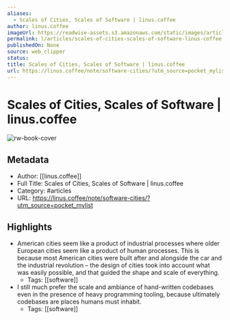 ```yaml
---
aliases:
  - Scales of Cities, Scales of Software | linus.coffee
author: linus.coffee
imageUrl: https://readwise-assets.s3.amazonaws.com/static/images/article1.be68295a7e40.png
permalink: l/articles/scales-of-cities-scales-of-software-linus-coffee
publishedOn: None
source: web_clipper
status: 
title: Scales of Cities, Scales of Software | linus.coffee
url: https://linus.coffee/note/software-cities/?utm_source=pocket_mylist
---
```

# Scales of Cities, Scales of Software | linus.coffee

![rw-book-cover](https://readwise-assets.s3.amazonaws.com/static/images/article1.be68295a7e40.png)

## Metadata

- Author: [[linus.coffee]]
- Full Title: Scales of Cities, Scales of Software | linus.coffee
- Category: #articles
- URL: https://linus.coffee/note/software-cities/?utm_source=pocket_mylist

## Highlights

- American cities seem like a product of industrial processes where older European cities seem like a product of human processes. This is because most American cities were built after and alongside the car and the industrial revolution – the design of cities took into account what was easily possible, and that guided the shape and scale of everything.
    - Tags: [[software]]
- I still much prefer the scale and ambiance of hand-written codebases even in the presence of heavy programming tooling, because ultimately codebases are places humans must inhabit.
    - Tags: [[software]]
